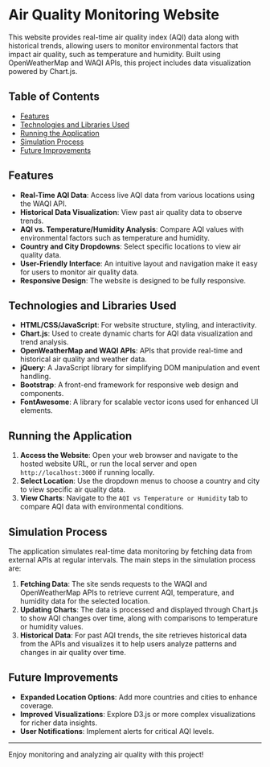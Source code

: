 # Air Quality Monitoring Website

This website provides real-time air quality index (AQI) data along with historical trends, allowing users to monitor environmental factors that impact air quality, such as temperature and humidity. Built using OpenWeatherMap and WAQI APIs, this project includes data visualization powered by Chart.js.

## Table of Contents
- [Features](#features)
- [Technologies and Libraries Used](#technologies-and-libraries-used)
- [Running the Application](#running-the-application)
- [Simulation Process](#simulation-process)
- [Future Improvements](#future-improvements)

## Features
- **Real-Time AQI Data**: Access live AQI data from various locations using the WAQI API.
- **Historical Data Visualization**: View past air quality data to observe trends.
- **AQI vs. Temperature/Humidity Analysis**: Compare AQI values with environmental factors such as temperature and humidity.
- **Country and City Dropdowns**: Select specific locations to view air quality data.
- **User-Friendly Interface**: An intuitive layout and navigation make it easy for users to monitor air quality data.
- **Responsive Design**: The website is designed to be fully responsive.

## Technologies and Libraries Used
- **HTML/CSS/JavaScript**: For website structure, styling, and interactivity.
- **Chart.js**: Used to create dynamic charts for AQI data visualization and trend analysis.
- **OpenWeatherMap and WAQI APIs**: APIs that provide real-time and historical air quality and weather data.
- **jQuery**: A JavaScript library for simplifying DOM manipulation and event handling.
- **Bootstrap**: A front-end framework for responsive web design and components.
- **FontAwesome**: A library for scalable vector icons used for enhanced UI elements.

## Running the Application
1. **Access the Website**: Open your web browser and navigate to the hosted website URL, or run the local server and open `http://localhost:3000` if running locally.
2. **Select Location**: Use the dropdown menus to choose a country and city to view specific air quality data.
3. **View Charts**: Navigate to the `AQI vs Temperature or Humidity` tab to compare AQI data with environmental conditions.

## Simulation Process
The application simulates real-time data monitoring by fetching data from external APIs at regular intervals. The main steps in the simulation process are:
1. **Fetching Data**: The site sends requests to the WAQI and OpenWeatherMap APIs to retrieve current AQI, temperature, and humidity data for the selected location.
2. **Updating Charts**: The data is processed and displayed through Chart.js to show AQI changes over time, along with comparisons to temperature or humidity values.
3. **Historical Data**: For past AQI trends, the site retrieves historical data from the APIs and visualizes it to help users analyze patterns and changes in air quality over time.

## Future Improvements
- **Expanded Location Options**: Add more countries and cities to enhance coverage.
- **Improved Visualizations**: Explore D3.js or more complex visualizations for richer data insights.
- **User Notifications**: Implement alerts for critical AQI levels.

---

Enjoy monitoring and analyzing air quality with this project!
